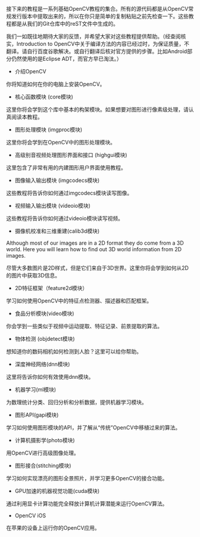 接下来的教程是一系列基础OpenCV教程的集合。所有的源代码都是从OpenCV常规发行版本中提取出来的，所以在你只是简单的复制粘贴之前先检查一下。这些教程都是从我们的Git仓库中的reST文件中生成的。

我们一如既往地期待大家的反馈，并希望大家对这些教程提供帮助。（经查阅核实，Introduction to OpenCV中关于编译方法的内容已经过时，为保证质量，不翻译。请自行百度谷歌解决。或自行翻译后核对官方提供的步骤。比如Android部分仍然使用的是Eclipse ADT，而官方早已淘汰。）

* 介绍OpenCV

你将知道如何在你的电脑上安装OpenCV。

* 核心函数模块 (core模块)

这里你将会学到这个库中基本的构架模块。如果想要对图形进行像素级处理，请认真阅读本教程。

* 图形处理模块 (imgproc模块)

这里你将会学到在OpenCV中的图形处理模块。

* 高级别音视频处理图形界面和接口 (highgui模块)

这里包含了非常有用的内建图形用户界面使用教程。

* 图像输入输出模块 (imgcodecs模块)

这些教程将告诉你如何通过imgcodecs模块读写图像。

* 视频输入输出模块 (videoio模块)

这些教程将告诉你如何通过videoio模块读写视频。

* 摄像机校准和三维重建(calib3d模块)

Although most of our images are in a 2D format they do come from a 3D world. Here you will learn how to find out 3D world information from 2D images.

尽管大多数图片是2D样式，但是它们来自于3D世界。这里你将会学到如何从2D的图片中获取3D信息。

* 2D特征框架（feature2d模块）

学习如何使用OpenCV中的特征点检测器、描述器和匹配框架。

* 食品分析模块(video模块)

你会学到一些类似于视频中运动提取、特征记录、前景提取的算法。

* 物体检测 (objdetect模块)

想知道你的数码相机如何检测到人脸？这里可以给你帮助。

* 深度神经网络(dnn模块)

这里将告诉你如何有效使用dnn模块。

* 机器学习(ml模块)

为数理统计分类、回归分析和分析数据，提供机器学习模块。

* 图形API(gapi模块)

学习如何使用图形模块的API，并了解从“传统”OpenCV中移植过来的算法。

* 计算机摄影学(photo模块)

用OpenCV进行高级图像处理。

* 图形接合(stitching模块)

学习如何实现漂亮的图形全景照片，并学习更多OpenCV的接合功能。

* GPU加速的机器视觉功能(cuda模块)

通过利用显卡计算功能完全释放计算机计算潜能来运行OpenCV算法。

* OpenCV iOS

在苹果的设备上运行你的OpenCV应用。
